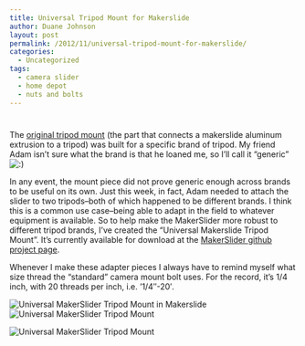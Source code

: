 ```yaml
---
title: Universal Tripod Mount for Makerslide
author: Duane Johnson
layout: post
permalink: /2012/11/universal-tripod-mount-for-makerslide/
categories:
  - Uncategorized
tags:
  - camera slider
  - home depot
  - nuts and bolts
---
```

# 

The [original tripod mount][1] (the part that connects a makerslide aluminum extrusion to a tripod) was built for a specific brand of tripod. My friend Adam isn’t sure what the brand is that he loaned me, so I’ll call it “generic” ![:)][2] 

 [1]: https://github.com/canadaduane/MakerSlider/blob/8119eab63e5cfb2be082ed0bd284f20de66ba120/tripod_mount.scad
 [2]: http://makerslider.com/wp/wp-includes/images/smilies/icon_smile.gif

In any event, the mount piece did not prove generic enough across brands to be useful on its own. Just this week, in fact, Adam needed to attach the slider to two tripods–both of which happened to be different brands. I think this is a common use case–being able to adapt in the field to whatever equipment is available. So to help make the MakerSlider more robust to different tripod brands, I’ve created the “Universal Makerslide Tripod Mount”. It’s currently available for download at the [MakerSlider github project page][3].

 [3]: https://github.com/canadaduane/MakerSlider

Whenever I make these adapter pieces I always have to remind myself what size thread the “standard” camera mount bolt uses. For the record, it’s 1/4 inch, with 20 threads per inch, i.e. ’1/4″-20′.

![][4] 
![][5]

![][6]

 [4]: https://www.dropbox.com/s/72lp0ztl8pfd0kd/2012-11-28-tripod-mount-universal-3.jpg?dl=1 "Universal MakerSlider Tripod Mount in Makerslide"
 [5]: https://www.dropbox.com/s/qxtgpu9l2av5v5d/2012-11-28-tripod-mount-universal.jpg?dl=1 "Universal MakerSlider Tripod Mount"
 [6]: https://www.dropbox.com/s/371j1sd8ypuszhe/2012-11-28-universal-tripod-mount.jpg?dl=1 "Universal MakerSlider Tripod Mount"